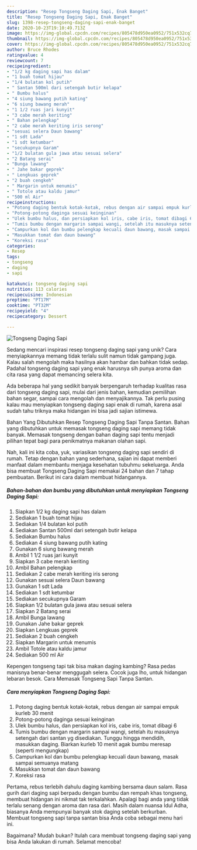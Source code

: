 ```yaml
---
description: "Resep Tongseng Daging Sapi, Enak Banget"
title: "Resep Tongseng Daging Sapi, Enak Banget"
slug: 1398-resep-tongseng-daging-sapi-enak-banget
date: 2020-10-23T19:10:49.713Z
image: https://img-global.cpcdn.com/recipes/805478d950ea0952/751x532cq70/tongseng-daging-sapi-foto-resep-utama.jpg
thumbnail: https://img-global.cpcdn.com/recipes/805478d950ea0952/751x532cq70/tongseng-daging-sapi-foto-resep-utama.jpg
cover: https://img-global.cpcdn.com/recipes/805478d950ea0952/751x532cq70/tongseng-daging-sapi-foto-resep-utama.jpg
author: Bruce Rhodes
ratingvalue: 4
reviewcount: 7
recipeingredient:
- "1/2 kg daging sapi has dalam"
- "1 buah tomat hijau"
- "1/4 bulatan kol putih"
- " Santan 500ml dari setengah butir kelapa"
- " Bumbu halus"
- "4 siung bawang putih kating"
- "6 siung bawang merah"
- "1 1/2 ruas jari kunyit"
- "3 cabe merah keriting"
- " Bahan pelengkap"
- "2 cabe merah keriting iris serong"
- "sesuai selera Daun bawang"
- "1 sdt Lada"
- "1 sdt ketumbar"
- "secukupnya Garam"
- "1/2 bulatan gula jawa atau sesuai selera"
- "2 Batang serai"
- "Bunga lawang"
- " Jahe bakar geprek"
- " Lengkuas geprek"
- "2 buah cengkeh"
- " Margarin untuk menumis"
- " Totole atau kaldu jamur"
- "500 ml Air"
recipeinstructions:
- "Potong daging bentuk kotak-kotak, rebus dengan air sampai empuk kurleb 30 menit"
- "Potong-potong daginga sesuai keinginan"
- "Ulek bumbu halus, dan persiapkan kol iris, cabe iris, tomat dibagi 6"
- "Tumis bumbu dengan margarin sampai wangi, setelah itu masuknya setengah dari santan yg disediakan. Tunggu hingga mendidih, masukkan daging. Biarkan kurleb 10 menit agak bumbu meresap (seperti mengungkap)"
- "Campurkan kol dan bumbu pelengkap kecuali daun bawang, masak sampai semuanya matang"
- "Masukkan tomat dan daun bawang"
- "Koreksi rasa"
categories:
- Resep
tags:
- tongseng
- daging
- sapi

katakunci: tongseng daging sapi 
nutrition: 113 calories
recipecuisine: Indonesian
preptime: "PT17M"
cooktime: "PT32M"
recipeyield: "4"
recipecategory: Dessert

---
```



![Tongseng Daging Sapi](https://img-global.cpcdn.com/recipes/805478d950ea0952/751x532cq70/tongseng-daging-sapi-foto-resep-utama.jpg)

Sedang mencari inspirasi resep tongseng daging sapi yang unik? Cara menyiapkannya memang tidak terlalu sulit namun tidak gampang juga. Kalau salah mengolah maka hasilnya akan hambar dan bahkan tidak sedap. Padahal tongseng daging sapi yang enak harusnya sih punya aroma dan cita rasa yang dapat memancing selera kita.

Ada beberapa hal yang sedikit banyak berpengaruh terhadap kualitas rasa dari tongseng daging sapi, mulai dari jenis bahan, kemudian pemilihan bahan segar, sampai cara mengolah dan menyajikannya. Tak perlu pusing kalau mau menyiapkan tongseng daging sapi enak di rumah, karena asal sudah tahu triknya maka hidangan ini bisa jadi sajian istimewa.

Bahan Yang Dibutuhkan Resep Tongseng Daging Sapi Tanpa Santan. Bahan yang dibutuhkan untuk memasak tongseng daging sapi memang tidak banyak. Memasak tongseng dengan bahan daging sapi tentu menjadi pilihan tepat bagi para penikmatnya makanan olahan sapi.


Nah, kali ini kita coba, yuk, variasikan tongseng daging sapi sendiri di rumah. Tetap dengan bahan yang sederhana, sajian ini dapat memberi manfaat dalam membantu menjaga kesehatan tubuhmu sekeluarga. Anda bisa membuat Tongseng Daging Sapi memakai 24 bahan dan 7 tahap pembuatan. Berikut ini cara dalam membuat hidangannya.

<!--inarticleads1-->

##### Bahan-bahan dan bumbu yang dibutuhkan untuk menyiapkan Tongseng Daging Sapi:

1. Siapkan 1/2 kg daging sapi has dalam
1. Sediakan 1 buah tomat hijau
1. Sediakan 1/4 bulatan kol putih
1. Sediakan  Santan 500ml dari setengah butir kelapa
1. Sediakan  Bumbu halus
1. Sediakan 4 siung bawang putih kating
1. Gunakan 6 siung bawang merah
1. Ambil 1 1/2 ruas jari kunyit
1. Siapkan 3 cabe merah keriting
1. Ambil  Bahan pelengkap
1. Sediakan 2 cabe merah keriting iris serong
1. Gunakan sesuai selera Daun bawang
1. Gunakan 1 sdt Lada
1. Sediakan 1 sdt ketumbar
1. Sediakan secukupnya Garam
1. Siapkan 1/2 bulatan gula jawa atau sesuai selera
1. Siapkan 2 Batang serai
1. Ambil Bunga lawang
1. Gunakan  Jahe bakar geprek
1. Siapkan  Lengkuas geprek
1. Sediakan 2 buah cengkeh
1. Siapkan  Margarin untuk menumis
1. Ambil  Totole atau kaldu jamur
1. Sediakan 500 ml Air


Kepengen tongseng tapi tak bisa makan daging kambing? Rasa pedas manisnya benar-benar menggugah selera. Cocok juga lho, untuk hidangan lebaran besok. Cara Memasak Tongseng Sapi Tanpa Santan. 

<!--inarticleads2-->

##### Cara menyiapkan Tongseng Daging Sapi:

1. Potong daging bentuk kotak-kotak, rebus dengan air sampai empuk kurleb 30 menit
1. Potong-potong daginga sesuai keinginan
1. Ulek bumbu halus, dan persiapkan kol iris, cabe iris, tomat dibagi 6
1. Tumis bumbu dengan margarin sampai wangi, setelah itu masuknya setengah dari santan yg disediakan. Tunggu hingga mendidih, masukkan daging. Biarkan kurleb 10 menit agak bumbu meresap (seperti mengungkap)
1. Campurkan kol dan bumbu pelengkap kecuali daun bawang, masak sampai semuanya matang
1. Masukkan tomat dan daun bawang
1. Koreksi rasa


Pertama, rebus terlebih dahulu daging kambing bersama daun salam. Rasa gurih dari daging sapi berpadu dengan bumbu dan rempah khas tongseng, membuat hidangan ini nikmat tak terkalahkan. Apalagi bagi anda yang tidak terlalu senang dengan aroma dan rasa dari. Masih dalam nuansa Idul Adha, biasanya Anda mempunyai banyak stok daging setelah berkurban. Membuat tongseng sapi tanpa santan bisa Anda coba sebagai menu hari ini. 

Bagaimana? Mudah bukan? Itulah cara membuat tongseng daging sapi yang bisa Anda lakukan di rumah. Selamat mencoba!
